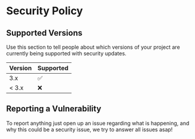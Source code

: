 # Security Policy

## Supported Versions

Use this section to tell people about which versions of your project are
currently being supported with security updates.

| Version | Supported          |
| ------- | ------------------ |
| 3.x     | :white_check_mark: |
| < 3.x   | :x: |

## Reporting a Vulnerability

To report anything just open up an issue regarding what is happening, and why this could be a security issue, we try to answer all issues asap!
